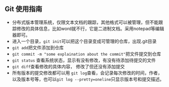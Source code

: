 ## Git 使用指南

* 分布式版本管理系统，仅限文本文档的跟踪，其他格式可以被管理，但不能跟踪修改的具体信息，比如word就不行，它是二进制文档。采用notepad等编辑器即可。
* 进入一个目录，`git init`可以把这个目录变成可管理的仓库，出现.git目录
* `git add`把文件添加到仓库
* `git commit -m "some explaination about the commit"`把文件提交到仓库
* `git status` 查看系统状态，显示有没有修改，有没有待添加待提交的文件
* `git diff`查看修改的具体内容， 修改了但还没有添加提交
* 所有版本的提交修改都可以用 `git log`查看，会记录每次修改的时间，作者，以及版本号等，也可以`git log --pretty=oneline`只显示版本号和提交描述。